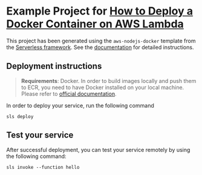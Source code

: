 # Example Project for [How to Deploy a Docker Container on AWS Lambda](https://dev.to/ajcwebdev/how-to-deploy-a-docker-container-on-aws-lambda-57gg)

This project has been generated using the `aws-nodejs-docker` template from the [Serverless framework](https://www.serverless.com/). See the [documentation](https://www.serverless.com/framework/docs/providers/aws/) for detailed instructions.

## Deployment instructions

> **Requirements**: Docker. In order to build images locally and push them to ECR, you need to have Docker installed on your local machine. Please refer to [official documentation](https://docs.docker.com/get-docker/).

In order to deploy your service, run the following command

```
sls deploy
```

## Test your service

After successful deployment, you can test your service remotely by using the following command:

```
sls invoke --function hello
```
